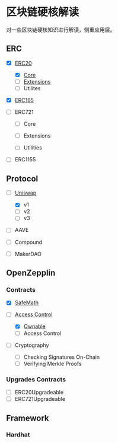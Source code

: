 # 区块链硬核解读

对一些区块链硬核知识进行解读，侧重应用层。

## ERC

- [x] [ERC20](https://github.com/Confucian-e/SolidityContract-Interpretation/tree/main/ERC20)
  
  - [x] [Core](https://github.com/Confucian-e/SolidityContract-Interpretation/tree/main/ERC20/Core)
  - [ ] [Extensions](https://github.com/Confucian-e/SolidityContract-Interpretation/tree/main/ERC20/Extensions)
  - [ ] Utilites

- [x] [ERC165](https://github.com/Confucian-e/SolidityContract-Interpretation/tree/main/ERC165)

- [ ] ERC721
  
  - [ ] Core
  
  - [ ] Extensions
  
  - [ ] Utilities

- [ ] ERC1155

## Protocol

- [ ] [Uniswap](https://github.com/Confucian-e/SolidityContract-Interpretation/tree/main/Uniswap)
  
  - [x] v1
  - [ ] v2
  - [ ] v3

- [ ] AAVE

- [ ] Compound

- [ ] MakerDAO

## OpenZepplin

### Contracts

- [x] [SafeMath](https://github.com/Confucian-e/SolidityContract-Interpretation/tree/main/SafeMath)

- [ ] [Access Control](https://github.com/Confucian-e/SolidityContract-Interpretation/tree/main/Access-Control)
  
  - [x] [Ownable](https://github.com/Confucian-e/SolidityContract-Interpretation/tree/main/Access-Control/Ownable)
  - [ ] Access Control

- [ ] Cryptography
  
  - [ ] Checking Signatures On-Chain
  - [ ] Verifying Merkle Proofs

### Upgrades Contracts

- [ ] ERC20Upgradeable
- [ ] ERC721Upgradeable

## Framework

### Hardhat
